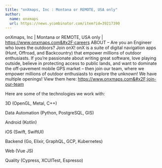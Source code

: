 ```yaml
---
title: "onXmaps, Inc : Montana or REMOTE, USA only"
author:
  name: onxmaps
  url: https://news.ycombinator.com/item?id=39217390
---
```

onXmaps, Inc | Montana or REMOTE, USA only | <a href="https:&#x2F;&#x2F;www.onxmaps.com&#x2F;careers" rel="nofollow">https:&#x2F;&#x2F;www.onxmaps.com&#x2F;careers</a> ABOUT – Are you an Engineer who loves the outdoors? Join onX! onX is a suite of digital navigation apps (Hunt, Offroad, and Backcountry) that empower millions of outdoor enthusiasts. If you’re passionate about writing great software, love playing outside, believe in protecting access to public lands, and want to dominate the off-pavement mobile GPS market – then join our team, where we empower millions of outdoor enthusiasts to explore the unknown!
We have multiple openings! View them here: <a href="https:&#x2F;&#x2F;www.onxmaps.com&#x2F;join-our-team" rel="nofollow">https:&#x2F;&#x2F;www.onxmaps.com&#x2F;join-our-team</a>

Here are some of the technologies we work with:

3D (OpenGL, Metal, C++)

Data Automation (Python, PostgreSQL, GIS)

Android (Kotlin)

iOS (Swift, SwiftUI)

Backend (Go, Elixir, GraphQL, GCP, Kubernetes)

Web (Vue JS)

Quality (Cypress, XCUITest, Espresso)
